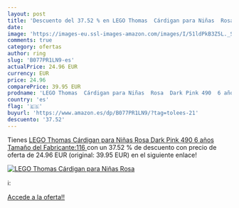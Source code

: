 ```yaml
---
layout: post
title: 'Descuento del 37.52 % en LEGO Thomas  Cárdigan para Niñas  Rosa  '
date: 
image: 'https://images-eu.ssl-images-amazon.com/images/I/51ldPkB3Z5L._SL200_.jpg'
comments: true
category: ofertas
author: ring
slug: 'B077PR1LN9-es'
actualPrice: 24.96 EUR
currency: EUR
price: 24.96
comparePrice: 39.95 EUR
prodname: 'LEGO Thomas  Cárdigan para Niñas  Rosa  Dark Pink 490  6 años  Tamaño del Fabricante:116 '
country: 'es'
flag: '🇪🇸'
buyurl: 'https://www.amazon.es/dp/B077PR1LN9/?tag=tolees-21'
descuento: '37.52'
---
```


Tienes [LEGO Thomas  Cárdigan para Niñas  Rosa  Dark Pink 490  6 años  Tamaño del Fabricante:116 ](https://www.amazon.es/dp/B077PR1LN9/?tag=tolees-21) con un 37.52 % de descuento con precio de oferta de 24.96 EUR (original: 39.95 EUR) en el siguiente enlace!

[![LEGO Thomas  Cárdigan para Niñas  Rosa  ](https://images-eu.ssl-images-amazon.com/images/I/51ldPkB3Z5L._SL200_.jpg)](https://www.amazon.es/dp/B077PR1LN9/?tag=tolees-21)

ℹ️:


[Accede a la oferta!!](https://www.amazon.es/dp/B077PR1LN9/?tag=tolees-21)
